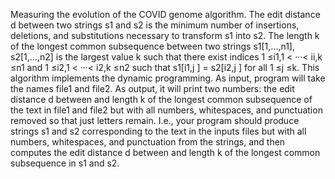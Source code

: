 Measuring the evolution of the COVID genome algorithm. The edit
distance d between two strings s1 and s2 is the minimum number of insertions, deletions, and
substitutions necessary to transform s1 into s2. The length k of the longest common
subsequence between two strings s1[1,...,n1], s2[1,...,n2] is the largest value k such that there
exist indices 1 ≤i1,1 < ···< ii,k ≤n1 and 1 ≤i2,1 < ···< i2,k ≤n2 such that s1[i1,j ] = s2[i2,j ] for
all 1 ≤j ≤k.
This algorithm implements the dynamic programming. As input, program will take the names file1 and file2. As output, it
will print two numbers: the edit distance d between and length k of the longest common subsequence
of the text in file1 and file2 but with all numbers, whitespaces, and punctuation removed so
that just letters remain. I.e., your program should produce strings s1 and s2 corresponding to the
text in the inputs files but with all numbers, whitespaces, and punctuation from the strings, and
then computes the edit distance d between and length k of the longest common subsequence in s1
and s2.